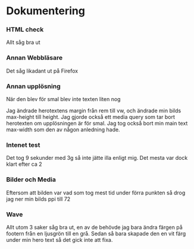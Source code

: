 # Dokumentering

### HTML check
Allt såg bra ut

### Annan Webbläsare
Det såg likadant ut på Firefox

### Annan upplösning
När den blev för smal blev inte texten liten nog

Jag ändrade herotextens margin från rem till vw, och ändrade min bilds max-height till height. Jag gjorde också ett media query som tar bort herotexten om upplösningen är för smal. Jag tog också bort min main text max-width som den av någon anledning hade.

### Intenet test
Det tog 9 sekunder med 3g så inte jätte illa enligt mig. Det mesta var dock klart efter ca 2

### Bilder och Media
Eftersom att bilden var vad som tog mest tid under förra punkten så drog jag ner min bilds ppi till 72

### Wave
Allt utom 3 saker såg bra ut, en av de behövde jag bara ändra färgen på footern från en ljusgrön till en grå. Sedan så bara skapade den en vit färg under min hero text så det gick inte att fixa.